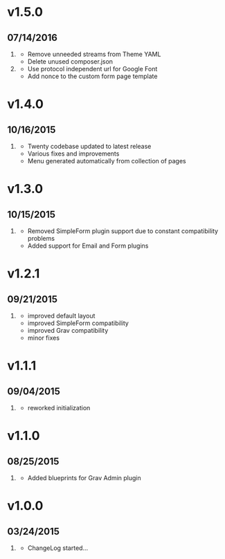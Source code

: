 # v1.5.0
## 07/14/2016

1. [](#improved)
    * Remove unneeded streams from Theme YAML
    * Delete unused composer.json
1. [](#bugfix)
    * Use protocol independent url for Google Font
    * Add nonce to the custom form page template
    
# v1.4.0
## 10/16/2015

1. [](#new)
    * Twenty codebase updated to latest release
    * Various fixes and improvements
    * Menu generated automatically from collection of pages

# v1.3.0
## 10/15/2015

1. [](#new)
    * Removed SimpleForm plugin support due to constant compatibility problems
    * Added support for Email and Form plugins

# v1.2.1
## 09/21/2015

1. [](#improved)
    * improved default layout
    * improved SimpleForm compatibility
    * improved Grav compatibility
    * minor fixes

# v1.1.1
## 09/04/2015

1. [](#improved)
    * reworked initialization

# v1.1.0
## 08/25/2015

1. [](#improved)
    * Added blueprints for Grav Admin plugin

# v1.0.0
## 03/24/2015

1. [](#new)
    * ChangeLog started...
